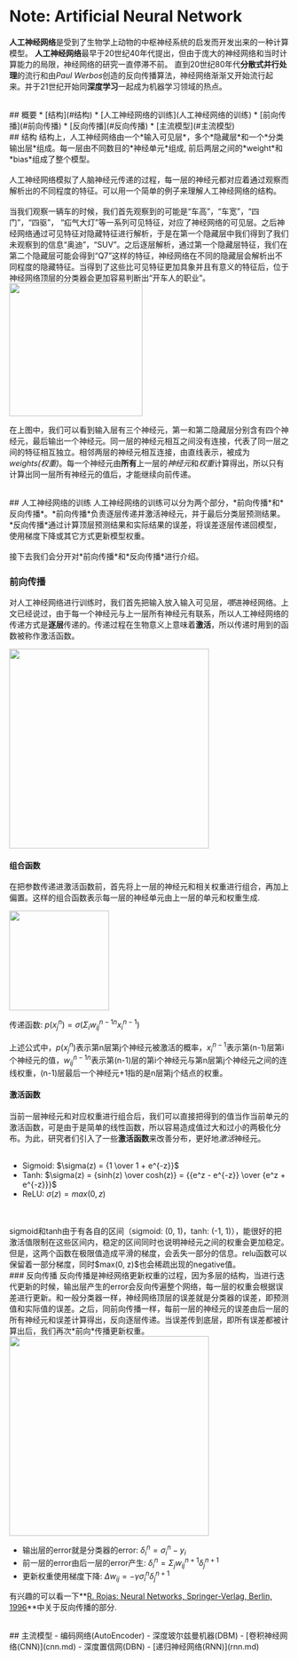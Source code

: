 # Note: Artificial Neural Network
**人工神经网络**是受到了生物学上动物的中枢神经系统的启发而开发出来的一种计算模型。
**人工神经网络**最早于20世纪40年代提出，但由于庞大的神经网络和当时计算能力的局限，神经网络的研究一直停滞不前。
直到20世纪80年代**分散式并行处理**的流行和由*Paul Werbos*创造的反向传播算法，神经网络渐渐又开始流行起来。并于21世纪开始同**深度学习**一起成为机器学习领域的热点。

<br>
## 概要
* [结构](#结构)
* [人工神经网络的训练](人工神经网络的训练)
    * [前向传播](#前向传播)
    * [反向传播](#反向传播)
* [主流模型](#主流模型)

<br>
## 结构
结构上，人工神经网络由一个*输入可见层*，多个*隐藏层*和一个*分类输出层*组成。每一层由不同数目的*神经单元*组成, 前后两层之间的*weight*和*bias*组成了整个模型。<br><br>
人工神经网络模拟了人脑神经元传递的过程，每一层的神经元都对应着通过观察而解析出的不同程度的特征。可以用一个简单的例子来理解人工神经网络的结构。<br><br>
当我们观察一辆车的时候，我们首先观察到的可能是“车高”，“车宽”，“四门”，“四驱”， “疝气大灯”等一系列可见特征，对应了神经网络的可见层。之后神经网络通过可见特征对隐藏特征进行解析，于是在第一个隐藏层中我们得到了我们未观察到的信息“奥迪”，“SUV”。之后逐层解析，通过第一个隐藏层特征，我们在第二个隐藏层可能会得到“Q7”这样的特征，神经网络在不同的隐藏层会解析出不同程度的隐藏特征。当得到了这些比可见特征更加具象并且有意义的特征后，位于神经网络顶层的分类器会更加容易判断出“开车人的职业”。

<img src="http://cs231n.github.io/assets/nn1/neural_net2.jpeg" height="240">

在上图中，我们可以看到输入层有三个神经元，第一和第二隐藏层分别含有四个神经元，最后输出一个神经元。同一层的神经元相互之间没有连接，代表了同一层之间的特征相互独立。相邻两层的神经元相互连接，由直线表示，被成为*weights(权重)*。每一个神经元由**所有**上一层的*神经元*和*权重*计算得出，所以只有计算出同一层所有神经元的值后，才能继续向前传递。

<br>
## 人工神经网络的训练
人工神经网络的训练可以分为两个部分，*前向传播*和*反向传播*。*前向传播*负责逐层传递并激活神经元，并于最后分类层预测结果。*反向传播*通过计算顶层预测结果和实际结果的误差，将误差逐层传递回模型，使用梯度下降或其它方式更新模型权重。<br><br>
接下去我们会分开对*前向传播*和*反向传播*进行介绍。

### 前向传播
对人工神经网络进行训练时，我们首先把输入放入输入可见层，*喂*进神经网络。上文已经说过，由于每一个神经元与上一层所有神经元有联系，所以人工神经网络的传递方式是**逐层**传递的。传递过程在生物意义上意味着**激活**，所以传递时用到的函数被称作激活函数。

<img src="http://ufldl.stanford.edu/tutorial/images/Network331.png" height="360">

#### 组合函数
在把参数传递进激活函数前，首先将上一层的神经元和相关权重进行组合，再加上偏置。这样的组合函数表示每一层的神经单元由上一层的单元和权重生成.

<img src="http://ufldl.stanford.edu/tutorial/images/SingleNeuron.png" height="180">

传递函数: $p(x_j^n) = \sigma(\Sigma_i w_{ij}^{{n-1}n}x_i^{n-1})$
<br>
<br>
上述公式中，$p(x_j^n)$表示第n层第j个神经元被激活的概率，${x_i^{n-1}}$表示第(n-1)层第i个神经元的值，$w_{ij}^{{n-1}n}$表示第(n-1)层的第i个神经元与第n层第j个神经元之间的连线权重，(n-1)层最后一个神经元+1指的是n层第j个结点的权重。

#### 激活函数
当前一层神经元和对应权重进行组合后，我们可以直接把得到的值当作当前单元的激活函数，可是由于是简单的线性函数，所以容易造成值过大和过小的两极化分布。为此，研究者们引入了一些**激活函数**来改善分布，更好地*激活*神经元。
<br>
<br>

- Sigmoid: $\sigma(z) = {1 \over 1 + e^{-z}}$
- Tanh: $\sigma(z) = {sinh(z) \over cosh(z)} = {{e^z - e^{-z}} \over {e^z + e^{-z}}}$
- ReLU: $\sigma(z) = max(0, z)$

<br>
<br>
sigmoid和tanh由于有各自的区间（sigmoid: (0, 1)，tanh: (-1, 1)），能很好的把激活值限制在这些区间内，稳定的区间同时也说明神经元之间的权重会更加稳定。但是，这两个函数在极限值造成平滑的梯度，会丢失一部分的信息。relu函数可以保留着一部分梯度，同时$max(0, z)$也会稀疏出现的negative值。

<br>
### 反向传播
反向传播是神经网络更新权重的过程，因为多层的结构，当进行迭代更新的时候，输出层产生的error会反向传遍整个网络，每一层的权重会根据误差进行更新。和一般分类器一样，神经网络顶层的误差就是分类器的误差，即预测值和实际值的误差。之后，同前向传播一样，每前一层的神经元的误差由后一层的所有神经元和误差计算得出，反向逐层传递。当误差传到底层，即所有误差都被计算出后，我们再次*前向*传播更新权重。

<img src="http://i.stack.imgur.com/H1KsG.png" height="360">

- 输出层的error就是分类器的error: $\delta_i^n = \sigma_i^n - y_i$
- 前一层的error由后一层的error产生: $\delta_i^n = \Sigma_j w_{ij}^{n+1} \delta_j^{n+1}$
- 更新权重使用梯度下降: $\Delta w_{ij} = -\gamma \sigma_i^n \delta_j^{n+1}$

有兴趣的可以看一下**[R. Rojas: Neural Networks, Springer-Verlag, Berlin, 1996](https://page.mi.fu-berlin.de/rojas/neural/chapter/K7.pdf)**中关于反向传播的部分.

<br>
## 主流模型
- 编码网络(AutoEncoder)
- 深度玻尔兹曼机器(DBM)
- [卷积神经网络(CNN)](cnn.md)
- 深度置信网(DBN)
- [递归神经网络(RNN)](rnn.md)

